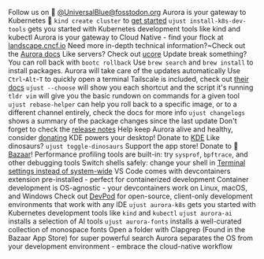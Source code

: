 Follow us on 󰫑 [@UniversalBlue@fosstodon.org](https://fosstodon.org/@UniversalBlue)
Aurora is your gateway to Kubernetes 󱃾 `kind create cluster` to [get started](https://kind.sigs.k8s.io/)
`ujust install-k8s-dev-tools` gets you started with Kubernetes development tools like kind and kubectl
Aurora is your gateway to Cloud Native - find your flock at [landscape.cncf.io](https://l.cncf.io)
Need more in-depth technical information?~Check out the [Aurora docs](https://docs.getaurora.dev)
Like servers? Check out [ucore](https://github.com/ublue-os/ucore)
Update break something? You can roll back with `bootc rollback`
Use `brew search` and `brew install` to install packages. Aurora will take care of the updates automatically
Use `Ctrl`-`Alt`-`T` to quickly open a terminal
Tailscale is included, check out [their docs](https://tailscale.com/kb/1017/install)
`ujust --choose` will show you each shortcut and the script it's running
`tldr vim` will give you the basic rundown on commands for a given tool
`ujust rebase-helper` can help you roll back to a specific image, or to a different channel entirely, check the docs for more info
`ujust changelogs` shows a summary of the package changes since the last update
Don't forget to check the [release notes](https://github.com/ublue-os/aurora/releases)
Help keep Aurora alive and healthy, consider [donating](https://docs.getaurora.dev/project-docs/credits)
KDE powers your desktop! Donate to [KDE](https://kde.org/donate)
Like dinosaurs? `ujust toggle-dinosaurs`
Support the app store! Donate to  [Bazaar](https://github.com/kolunmi/bazaar)!
Performance profiling tools are built-in: try `sysprof`, `bpftrace`, and other debugging tools
Switch shells safely: change your shell in [Terminal settings instead of system-wide](https://tim.siosm.fr/blog/2023/12/22/dont-change-defaut-login-shell/)
VS Code comes with devcontainers extension pre-installed - perfect for containerized development
Container development is OS-agnostic - your devcontainers work on Linux, macOS, and Windows
Check out [DevPod](https://flathub.org/en/apps/sh.loft.devpod) for open-source, client-only development environments that work with any IDE
`ujust aurora-k8s` gets you started with Kubernetes development tools like `kind` and `kubectl`
`ujust aurora-ai` installs a selection of AI tools
`ujust aurora-fonts` installs a well-curated collection of monospace fonts
Open a folder with Clapgrep (Found in the Bazaar App Store) for super powerful search
Aurora separates the OS from your development environment - embrace the cloud-native workflow
